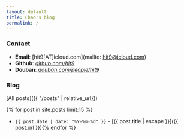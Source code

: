 ```yaml
---
layout: default
title: Chao's blog
permalink: /
---
```


### Contact

* **Email**: [hit9[AT]icloud.com](mailto: hit9@icloud.com)
* **Github**: [*github.com/hit9*](https://github.com/hit9)
* **Douban**: [*douban.com/people/hit9*](https://www.douban.com/people/hit9)

### Blog

[All posts]({{ "/posts"  | relative_url}})

{% for post in site.posts limit:15 %}
- `{{ post.date | date: "%Y-%m-%d" }}` - [{{ post.title | escape }}]({{ post.url }}){% endfor %}
